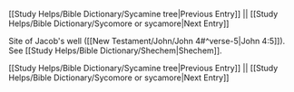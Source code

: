 [[Study Helps/Bible Dictionary/Sycamine tree|Previous Entry]]  ||  [[Study Helps/Bible Dictionary/Sycomore or sycamore|Next Entry]]

 Site of Jacob's well ([[New Testament/John/John 4#^verse-5|John 4:5]]). See [[Study Helps/Bible Dictionary/Shechem|Shechem]].

[[Study Helps/Bible Dictionary/Sycamine tree|Previous Entry]]  ||  [[Study Helps/Bible Dictionary/Sycomore or sycamore|Next Entry]]